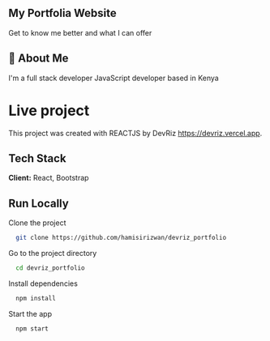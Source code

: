## My Portfolia Website

Get to know me better and what I can offer

## 🚀 About Me

I'm a full stack developer JavaScript developer based in Kenya

# Live project

This project was created with REACTJS by DevRiz
https://devriz.vercel.app.

## Tech Stack

**Client:** React, Bootstrap

## Run Locally

Clone the project

```bash
  git clone https://github.com/hamisirizwan/devriz_portfolio
```

Go to the project directory

```bash
  cd devriz_portfolio
```

Install dependencies

```bash
  npm install
```

Start the app

```bash
  npm start
```
